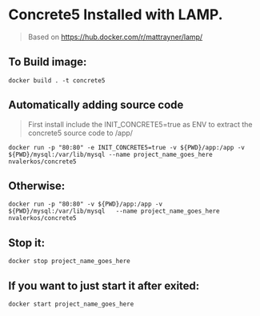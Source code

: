 # Concrete5 Installed with LAMP.
> Based on https://hub.docker.com/r/mattrayner/lamp/


## To Build image:

	docker build . -t concrete5

## Automatically adding source code
> First install include the INIT_CONCRETE5=true as ENV to extract the concrete5 source code to /app/

	docker run -p "80:80" -e INIT_CONCRETE5=true -v ${PWD}/app:/app -v ${PWD}/mysql:/var/lib/mysql --name project_name_goes_here  nvalerkos/concrete5

## Otherwise:
	
	docker run -p "80:80" -v ${PWD}/app:/app -v ${PWD}/mysql:/var/lib/mysql   --name project_name_goes_here nvalerkos/concrete5

## Stop it:

	docker stop project_name_goes_here

## If you want to just start it after exited:

	docker start project_name_goes_here
